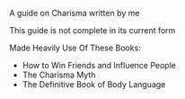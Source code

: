 A guide on Charisma written by me

This guide is not complete in its current form

Made Heavily Use Of These Books:
- How to Win Friends and Influence People
- The Charisma Myth
- The Definitive Book of Body Language

